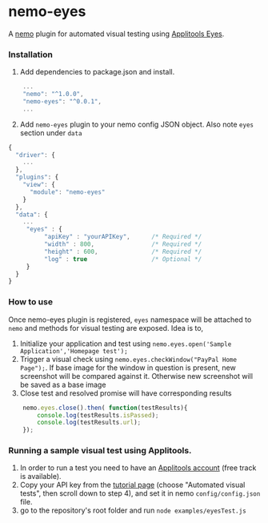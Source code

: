 # nemo-eyes
A [nemo](https://github.com/paypal/nemo) plugin for automated visual testing using [Applitools Eyes](https://applitools.com/).

### Installation

1. Add dependencies to package.json and install.

```javascript
	...
    "nemo": "^1.0.0",
    "nemo-eyes": "^0.0.1",
	...
```

2. Add `nemo-eyes` plugin to your nemo config JSON object. Also note `eyes` section under `data`

```javascript
{
  "driver": {
    ...
  },
  "plugins": {
    "view": {
      "module": "nemo-eyes"
    }
  },
  "data": {
    ...
     "eyes" : {
          "apiKey" : "yourAPIKey",      /* Required */
          "width" : 800,                /* Required */
          "height" : 600,               /* Required */
          "log" : true                  /* Optional */
     }
  }
}
```
### How to use
Once nemo-eyes plugin is registered, `eyes` namespace will be attached to `nemo` and methods for visual testing are exposed. Idea is to,
1. Initialize your application and test using `nemo.eyes.open('Sample Application','Homepage test');`
2. Trigger a visual check using `nemo.eyes.checkWindow("PayPal Home Page");`.
If base image for the window in question is present, new screenshot will be compared against it. Otherwise new screenshot will be saved as a base image
3. Close test and resolved promise will have corresponding results
```javascript
    nemo.eyes.close().then( function(testResults){
        console.log(testResults.isPassed);
        console.log(testResults.url);
    });
```
### Running a sample visual test using Applitools.
1. In order to run a test you need to have an [Applitools account](https://applitools.com/sign-up/) (free track is available).
1. Copy your API key from the [tutorial page](https://eyes.applitools.com/app/tutorial) (choose "Automated visual tests", then scroll down to step 4), and set it in nemo `config/config.json` file.
1. go to the repository's root folder and run `node examples/eyesTest.js`

